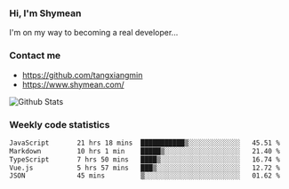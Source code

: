 ### Hi, I'm Shymean

I'm on my way to becoming a real developer...

### Contact me

- <https://github.com/tangxiangmin>
- <https://www.shymean.com/>

![Github Stats](https://github-readme-stats.vercel.app/api?username=tangxiangmin&show_icons=true&theme=dark)


###  Weekly code statistics

<!--START_SECTION:waka-->

```txt
JavaScript       21 hrs 18 mins  ███████████▒░░░░░░░░░░░░░   45.51 %
Markdown         10 hrs 1 min    █████▒░░░░░░░░░░░░░░░░░░░   21.40 %
TypeScript       7 hrs 50 mins   ████▒░░░░░░░░░░░░░░░░░░░░   16.74 %
Vue.js           5 hrs 57 mins   ███▒░░░░░░░░░░░░░░░░░░░░░   12.72 %
JSON             45 mins         ▒░░░░░░░░░░░░░░░░░░░░░░░░   01.62 %
```

<!--END_SECTION:waka-->